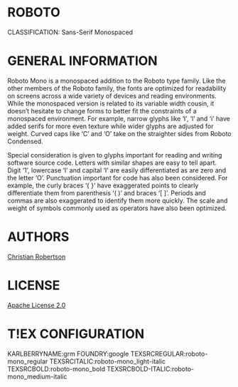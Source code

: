 ROBOTO
======
CLASSIFICATION: Sans-Serif Monospaced


GENERAL INFORMATION
===================

Roboto Mono is a monospaced addition to the Roboto type family.
Like the other members of the Roboto family, the fonts are
optimized for readability on screens across a wide variety of
devices and reading environments. While the monospaced version
is related to its variable width cousin, it doesn’t hesitate
to change forms to better fit the constraints of a monospaced
environment. For example, narrow glyphs like ‘I’, ‘l’ and ‘i’
have added serifs for more even texture while wider glyphs are
adjusted for weight. Curved caps like ‘C’ and ‘O’ take on the
straighter sides from Roboto Condensed.

Special consideration is given to glyphs important for reading
and writing software source code. Letters with similar shapes
are easy to tell apart. Digit ‘1’, lowercase ‘l’ and capital ‘I’
are easily differentiated as are zero and the letter ‘O’.
Punctuation important for code has also been considered.
For example, the curly braces ‘{ }’ have exaggerated points to
clearly differentiate them from parenthesis ‘( )’ and braces ‘[ ]’.
Periods and commas are also exaggerated to identify them more
quickly. The scale and weight of symbols commonly used as operators
have also been optimized.

AUTHORS
=======
[Christian Robertson](http://christianrobertson.com/)


LICENSE
=======
[Apache License 2.0](http://www.apache.org/licenses)


T!EX CONFIGURATION
=================
KARLBERRYNAME:grm
FOUNDRY:google
TEXSRCREGULAR:roboto-mono_regular
TEXSRCITALIC:roboto-mono_light-italic
TEXSRCBOLD:roboto-mono_bold
TEXSRCBOLD-ITALIC:roboto-mono_medium-italic


